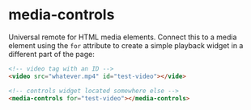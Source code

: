 media-controls
==============

Universal remote for HTML media elements. Connect this to a media element using the `for` attribute to create a simple playback widget in a different part of the page:

```html
<!-- video tag with an ID -->
<video src="whatever.mp4" id="test-video"></vide>

<!-- controls widget located somewhere else -->
<media-controls for="test-video"></media-controls>
```

